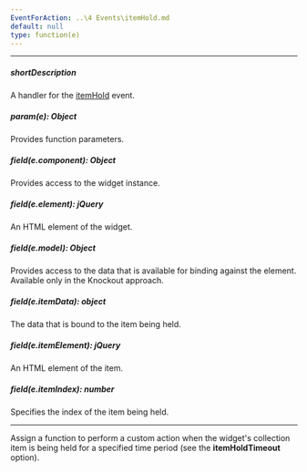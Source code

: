 ```yaml
---
EventForAction: ..\4 Events\itemHold.md
default: null
type: function(e)
---
```

---
##### shortDescription
A handler for the [itemHold](/api-reference/10%20UI%20Widgets/CollectionWidget/4%20Events/itemHold.md '{basewidgetpath}/Events/#itemHold') event.

##### param(e): Object
Provides function parameters.

##### field(e.component): Object
Provides access to the widget instance.

##### field(e.element): jQuery
An HTML element of the widget.

##### field(e.model): Object
Provides access to the data that is available for binding against the element. Available only in the Knockout approach.

##### field(e.itemData): object
The data that is bound to the item being held.

##### field(e.itemElement): jQuery
An HTML element of the item.

##### field(e.itemIndex): number
Specifies the index of the item being held.

---
Assign a function to perform a custom action when the widget's collection item is being held for a specified time period (see the **itemHoldTimeout** option).